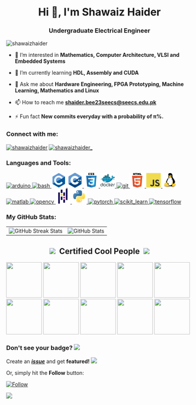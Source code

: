<h1 align="center">Hi 👋, I'm Shawaiz Haider</h1>
<h3 align="center">Undergraduate Electrical Engineer</h3>

<p align="left"> <img src="https://komarev.com/ghpvc/?username=shawaizhaider&label=Profile%20views&color=0e75b6&style=flat" alt="shawaizhaider" /> </p>

- 👀 I’m interested in **Mathematics, Computer Architecture, VLSI and Embedded Systems**

- 🌱 I’m currently learning **HDL, Assembly and CUDA**

- 💬 Ask me about **Hardware Engineering, FPGA Prototyping, Machine Learning, Mathematics and Linux**

- 📫 How to reach me **shaider.bee23seecs@seecs.edu.pk**

- ⚡ Fun fact **New commits everyday with a probability of π%.**

<h3 align="left">Connect with me:</h3>
<p align="left">
<a href="https://linkedin.com/in/shawaizhaider" target="blank"><img align="center" src="https://raw.githubusercontent.com/rahuldkjain/github-profile-readme-generator/master/src/images/icons/Social/linked-in-alt.svg" alt="shawaizhaider" height="30" width="40" /></a>
<a href="https://instagram.com/shawaizhaider_" target="blank"><img align="center" src="https://raw.githubusercontent.com/rahuldkjain/github-profile-readme-generator/master/src/images/icons/Social/instagram.svg" alt="shawaizhaider_" height="30" width="40" /></a>
</p>

<h3 align="left">Languages and Tools:</h3>
<p align="left"> <a href="https://www.arduino.cc/" target="_blank" rel="noreferrer"> <img src="https://cdn.worldvectorlogo.com/logos/arduino-1.svg" alt="arduino" width="40" height="40"/> </a> <a href="https://www.gnu.org/software/bash/" target="_blank" rel="noreferrer"> <img src="https://www.vectorlogo.zone/logos/gnu_bash/gnu_bash-icon.svg" alt="bash" width="40" height="40"/> </a> <a href="https://www.cprogramming.com/" target="_blank" rel="noreferrer"> <img src="https://raw.githubusercontent.com/devicons/devicon/master/icons/c/c-original.svg" alt="c" width="40" height="40"/> </a> <a href="https://www.w3schools.com/cpp/" target="_blank" rel="noreferrer"> <img src="https://raw.githubusercontent.com/devicons/devicon/master/icons/cplusplus/cplusplus-original.svg" alt="cplusplus" width="40" height="40"/> </a> <a href="https://www.w3schools.com/css/" target="_blank" rel="noreferrer"> <img src="https://raw.githubusercontent.com/devicons/devicon/master/icons/css3/css3-original-wordmark.svg" alt="css3" width="40" height="40"/> </a> <a href="https://www.docker.com/" target="_blank" rel="noreferrer"> <img src="https://raw.githubusercontent.com/devicons/devicon/master/icons/docker/docker-original-wordmark.svg" alt="docker" width="40" height="40"/> </a> <a href="https://git-scm.com/" target="_blank" rel="noreferrer"> <img src="https://www.vectorlogo.zone/logos/git-scm/git-scm-icon.svg" alt="git" width="40" height="40"/> </a> <a href="https://www.w3.org/html/" target="_blank" rel="noreferrer"> <img src="https://raw.githubusercontent.com/devicons/devicon/master/icons/html5/html5-original-wordmark.svg" alt="html5" width="40" height="40"/> </a> <a href="https://developer.mozilla.org/en-US/docs/Web/JavaScript" target="_blank" rel="noreferrer"> <img src="https://raw.githubusercontent.com/devicons/devicon/master/icons/javascript/javascript-original.svg" alt="javascript" width="40" height="40"/> </a> <a href="https://www.linux.org/" target="_blank" rel="noreferrer"> <img src="https://raw.githubusercontent.com/devicons/devicon/master/icons/linux/linux-original.svg" alt="linux" width="40" height="40"/> </a> <a href="https://www.mathworks.com/" target="_blank" rel="noreferrer"> <img src="https://upload.wikimedia.org/wikipedia/commons/2/21/Matlab_Logo.png" alt="matlab" width="40" height="40"/> </a> <a href="https://opencv.org/" target="_blank" rel="noreferrer"> <img src="https://www.vectorlogo.zone/logos/opencv/opencv-icon.svg" alt="opencv" width="40" height="40"/> </a> <a href="https://pandas.pydata.org/" target="_blank" rel="noreferrer"> <img src="https://raw.githubusercontent.com/devicons/devicon/2ae2a900d2f041da66e950e4d48052658d850630/icons/pandas/pandas-original.svg" alt="pandas" width="40" height="40"/> </a> <a href="https://www.python.org" target="_blank" rel="noreferrer"> <img src="https://raw.githubusercontent.com/devicons/devicon/master/icons/python/python-original.svg" alt="python" width="40" height="40"/> </a> <a href="https://pytorch.org/" target="_blank" rel="noreferrer"> <img src="https://www.vectorlogo.zone/logos/pytorch/pytorch-icon.svg" alt="pytorch" width="40" height="40"/> </a> <a href="https://scikit-learn.org/" target="_blank" rel="noreferrer"> <img src="https://upload.wikimedia.org/wikipedia/commons/0/05/Scikit_learn_logo_small.svg" alt="scikit_learn" width="40" height="40"/> </a> <a href="https://www.tensorflow.org" target="_blank" rel="noreferrer"> <img src="https://www.vectorlogo.zone/logos/tensorflow/tensorflow-icon.svg" alt="tensorflow" width="40" height="40"/> </a> </p>
<h3 align="left">My GitHub Stats:</h3>

<table>
  <tr>
    <td><img src="https://github-readme-streak-stats.herokuapp.com/?user=shawaizhaider&theme=gruvbox&hide_border=true%22%20alt=%22GitHub%20Streak%20Stats" alt="GitHub Streak Stats"/></td>
    <td><img src="https://github-readme-stats.vercel.app/api?username=shawaizhaider&theme=gruvbox&show_icons=true&hide_border=true&count_private=true" alt="GitHub Stats" /></td>
  </tr>
</table>


<h2 align="center">
 <img src="https://media.giphy.com/media/ObNTw8Uzwy6KQ/giphy.gif" width="30px">&nbsp; Certified Cool People &nbsp;<img src="https://media.giphy.com/media/ObNTw8Uzwy6KQ/giphy.gif" width="30px">
</h2>

<p align="left">
    <a target="_blank" rel="noopener" href="https://github.com/NoumanAmir657"><img src="https://avatars.githubusercontent.com/NoumanAmir657?s=96" width="96px" height="96px" /></a>
    <a target="_blank" rel="noopener" href="https://github.com/Akbar-0"><img src="https://avatars.githubusercontent.com/Akbar-0?s=96" width="96px" height="96px" /></a>
    <a target="_blank" rel="noopener" href="https://github.com/SparkDrago05"><img src="https://avatars.githubusercontent.com/SparkDrago05?s=96" width="96px" height="96px" /></a>
    <a target="_blank" rel="noopener" href="https://github.com/a-ayesh"><img src="https://avatars.githubusercontent.com/a-ayesh?s=96" width="96px" height="96px" /></a>
    <a target="_blank" rel="noopener" href="https://github.com/Vomicine"><img src="https://avatars.githubusercontent.com/Vomicine?s=96" width="96px" height="96px" /></a>
   <a target="_blank" rel="noopener" href="https://github.com/MUNEEB68"><img src="https://avatars.githubusercontent.com/MUNEEB68?s=96" width="96px" height="96px" /></a>
  <a target="_blank" rel="noopener" href="https://github.com/BurhanCantCode"><img src="https://avatars.githubusercontent.com/BurhanCantCode?s=96" width="96px" height="96px" /></a>
    <a target="_blank" rel="noopener" href="https://github.com/ChuzaWick420"><img src="https://avatars.githubusercontent.com/ChuzaWick420?s=96" width="96px" height="96px" /></a>
  <a target="_blank" rel="noopener" href="https://github.com/Sannan-sh"><img src="https://avatars.githubusercontent.com/Sannan-sh?s=96" width="96px" height="96px" /></a>
  <a target="_blank" rel="noopener" href="https://github.com/Ahsan-125"><img src="https://avatars.githubusercontent.com/Ahsan-125?s=96" width="96px" height="96px" /></a>
</p>



<h3>
 Don't see your badge?  <img src="https://media.giphy.com/media/xUPGcpMkPDfVUbZg52/giphy.gif" width="60px">

</h3>

 Create an [_**issue**_](https://github.com/shawaizhaider/Visitors/issues/new?title=Add+My+Name&body=Just+push+'Submit+new+issue'.+You+don't+need+to+do+anything+else.+Wait+to+see+live+updated.) and get **featured!**  <img src="https://media.giphy.com/media/6d7r0dwU2J91guI7x2/giphy.gif" width="60px">

Or, simply hit the **Follow** button:



[![Follow](https://img.shields.io/github/followers/shawaizhaider?label=Follow&style=social)](https://github.com/shawaizhaider)

<img src="https://user-images.githubusercontent.com/73097560/115834477-dbab4500-a447-11eb-908a-139a6edaec5c.gif">

<!---
shawaizhaider/shawaizhaider is a ✨ special ✨ repository because its `README.md` (this file) appears on your GitHub profile.
You can click the Preview link to take a look at your changes.
--->
